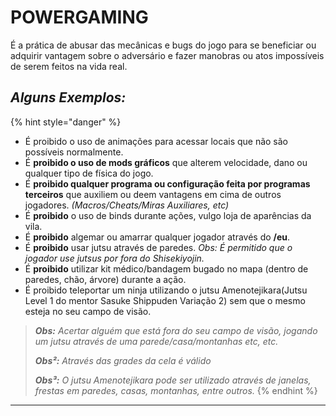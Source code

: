 # POWERGAMING

É a prática de abusar das mecânicas e bugs do jogo para se beneficiar ou adquirir vantagem sobre o adversário e fazer manobras ou atos impossíveis de serem feitos na vida real.

## _Alguns Exemplos:_

{% hint style="danger" %}
* É proibido o uso de animações para acessar locais que não são possíveis normalmente.
* É **proibido o uso de mods gráficos** que alterem velocidade, dano ou qualquer tipo de física do jogo.
* É **proibido qualquer programa ou configuração feita por programas terceiros** que auxiliem ou deem vantagens em cima de outros jogadores. _(Macros/Cheats/Miras Auxiliares, etc)_
* É **proibido** o uso de binds durante ações, vulgo loja de aparências da vila.
* É **proibido** algemar ou amarrar qualquer jogador através do **/eu**.
* É **proibido** usar jutsu através de paredes. _Obs: É permitido que o jogador use jutsus por fora do Shisekiyojin._
* É **proibido** utilizar kit médico/bandagem bugado no mapa (dentro de paredes, chão, árvore) durante a ação.
* É proibido teleportar um ninja utilizando o jutsu Amenotejikara(Jutsu Level 1 do mentor Sasuke Shippuden Variação 2) sem que o mesmo esteja no seu campo de visão.

> _**Obs:** Acertar alguém que está fora do seu campo de visão, jogando um jutsu através de uma parede/casa/montanhas etc, etc._
>
> _**Obs²:** Através das grades da cela é válido_
>
> _**Obs³:** O jutsu Amenotejikara pode ser utilizado através de janelas, frestas em paredes, casas, montanhas, entre outros._
{% endhint %}

***
